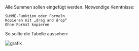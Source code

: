 Alle Summen sollen eingefügt werden. Notwendige Kenntnisse:

    SUMME-Funktion oder Formeln
    Kopieren mit „drag and drop“
    Ohne Format kopieren


So sollte die Tabelle aussehen:

![grafik](https://user-images.githubusercontent.com/81701826/231840675-f18a4b3b-1727-4dde-a2bc-324bc2851fba.png)
